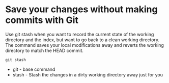 # Save your changes without making commits with Git

Use git stash when you want to record the current state of the working directory and the index, but want to go back to a clean working directory. 
The command saves your local modifications away and reverts the working directory to match the HEAD commit.

````
git stash
````

- git - base command
- stash - Stash the changes in a dirty working directory away just for you
